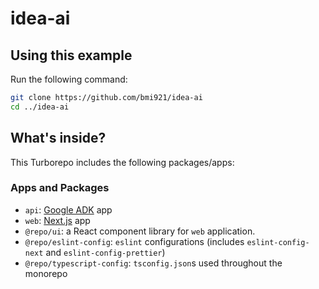 # idea-ai
## Using this example

Run the following command:

```bash
git clone https://github.com/bmi921/idea-ai
cd ../idea-ai
```

## What's inside?

This Turborepo includes the following packages/apps:

### Apps and Packages

- `api`:  [Google ADK](https://github.com/bmi921/idea-ai/edit/main/README.md) app
- `web`:  [Next.js](https://nextjs.org/) app
- `@repo/ui`: a React component library for `web` application.
- `@repo/eslint-config`: `eslint` configurations (includes `eslint-config-next` and `eslint-config-prettier`)
- `@repo/typescript-config`: `tsconfig.json`s used throughout the monorepo
